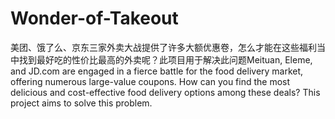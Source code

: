 # Wonder-of-Takeout
美团、饿了么、京东三家外卖大战提供了许多大额优惠卷，怎么才能在这些福利当中找到最好吃的性价比最高的外卖呢？此项目用于解决此问题Meituan, Eleme, and JD.com are engaged in a fierce battle for the food delivery market, offering numerous large-value coupons. How can you find the most delicious and cost-effective food delivery options among these deals? This project aims to solve this problem.
